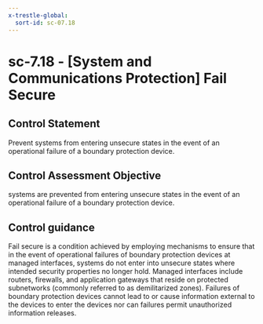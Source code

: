 ```yaml
---
x-trestle-global:
  sort-id: sc-07.18
---
```


# sc-7.18 - \[System and Communications Protection\] Fail Secure

## Control Statement

Prevent systems from entering unsecure states in the event of an operational failure of a boundary protection device.

## Control Assessment Objective

systems are prevented from entering unsecure states in the event of an operational failure of a boundary protection device.

## Control guidance

Fail secure is a condition achieved by employing mechanisms to ensure that in the event of operational failures of boundary protection devices at managed interfaces, systems do not enter into unsecure states where intended security properties no longer hold. Managed interfaces include routers, firewalls, and application gateways that reside on protected subnetworks (commonly referred to as demilitarized zones). Failures of boundary protection devices cannot lead to or cause information external to the devices to enter the devices nor can failures permit unauthorized information releases.
